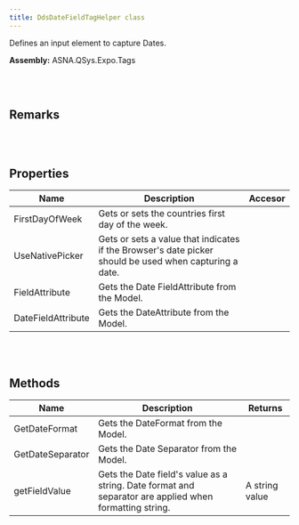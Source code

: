 ```yaml
---
title: DdsDateFieldTagHelper class
---
```


Defines an input element to capture Dates.

**Assembly:** ASNA.QSys.Expo.Tags

<br>
<br>

## Remarks

<br>
<br>

## Properties

| Name | Description | Accesor
| --- | --- | ---
| FirstDayOfWeek | Gets or sets the countries first day of the week. | 
| UseNativePicker | Gets or sets a value that indicates if the Browser's date picker should be used when capturing a date. | 
| FieldAttribute | Gets the Date FieldAttribute from the Model. | 
| DateFieldAttribute | Gets the DateAttribute from the Model. | 

<br>
<br>

## Methods

| Name | Description | Returns
| --- | --- | ---
| GetDateFormat | Gets the DateFormat from the Model. | 
| GetDateSeparator | Gets the Date Separator from the Model. | 
| getFieldValue | Gets the Date field's value as a string. Date format and separator are applied when formatting string. | A string value

<br>
<br>

